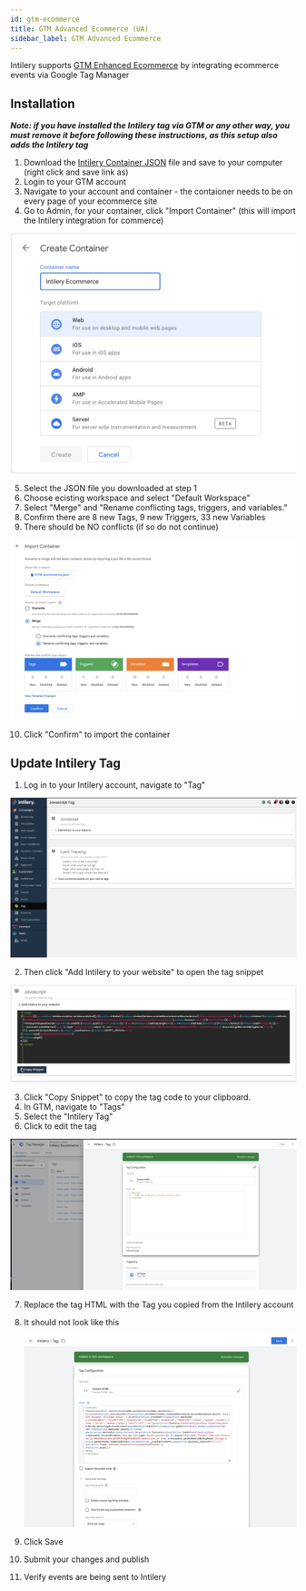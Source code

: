 ```yaml
---
id: gtm-ecommerce
title: GTM Advanced Ecommerce (UA)
sidebar_label: GTM Advanced Ecommerce
---
```


Intilery supports [GTM Enhanced Ecommerce](https://developers.google.com/tag-manager/enhanced-ecommerce) by integrating ecommerce events via Google Tag Manager

## Installation

***Note: if you have installed the Intilery tag via GTM or any other way, you must remove it before following these instructions, as this setup also adds the Intilery tag***

1. Download the [Intilery Container JSON](/img/GTM-ecommerce.json) file and save to your computer (right click and save link as)
2. Login to your GTM account
3. Navigate to your account and container - the contaioner needs to be on every page of your ecommerce site
4. Go to Admin, for your container, click "Import Container" (this will import the Intilery integration for commerce)

![Container](/img/gtm-ecommerce.png)

5. Select the JSON file you downloaded at step 1
6. Choose ecisting workspace and select "Default Workspace"
7. Select "Merge" and "Rename conflicting tags, triggers, and variables."
8. Confirm there are 8 new Tags, 9 new Triggers, 33 new Variables
9. There should be NO conflicts (if so do not continue)

![Tag](/img/gtm-ecommerce2.png)

10. Click "Confirm" to import the container

## Update Intilery Tag

1. Log in to your Intilery account, navigate to "Tag"

![Tag](/img/tag.png)

2. Then click "Add Intilery to your website" to open the tag snippet

![Tag](/img/tag-copy.png)

3. Click "Copy Snippet" to copy the tag code to your clipboard.
4. In GTM, navigate to "Tags"
5. Select the "Intilery Tag"
6. Click to edit the tag

![Tag](/img/gtm-ecommerce3.png)

7. Replace the tag HTML with the Tag you copied from the Intilery account

8. It should not look like this

   ![Tag](/img/gtm-ecommerce4.png)

9. Click Save
10. Submit your changes and publish
11. Verify events are being sent to Intilery